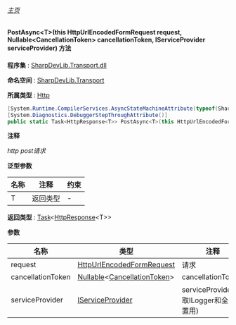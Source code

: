 ###### [主页](./Index.md "主页")

#### PostAsync\<T\>(this HttpUrlEncodedFormRequest request, Nullable\<CancellationToken\> cancellationToken, IServiceProvider serviceProvider) 方法

**程序集** : [SharpDevLib.Transport.dll](./SharpDevLib.Transport.assembly.md "SharpDevLib.Transport.dll")

**命名空间** : [SharpDevLib.Transport](./SharpDevLib.Transport.namespace.md "SharpDevLib.Transport")

**所属类型** : [Http](./SharpDevLib.Transport.Http.md "Http")

``` csharp
[System.Runtime.CompilerServices.AsyncStateMachineAttribute(typeof(SharpDevLib.Transport.Http+<PostAsync>d__7`1))]
[System.Diagnostics.DebuggerStepThroughAttribute()]
public static Task<HttpResponse<T>> PostAsync<T>(this HttpUrlEncodedFormRequest request, Nullable<CancellationToken> cancellationToken, IServiceProvider serviceProvider)
```

**注释**

*http post请求*



**泛型参数**

|名称|注释|约束|
|---|---|---|
|T|返回类型|-|




**返回类型** : [Task](https://learn.microsoft.com/en-us/dotnet/api/system.threading.tasks.task-1 "Task")\<[HttpResponse](./SharpDevLib.Transport.HttpResponse.1.md "HttpResponse")\<T\>\>


**参数**

|名称|类型|注释|
|---|---|---|
|request|[HttpUrlEncodedFormRequest](./SharpDevLib.Transport.HttpUrlEncodedFormRequest.md "HttpUrlEncodedFormRequest")|请求|
|cancellationToken|[Nullable](https://learn.microsoft.com/en-us/dotnet/api/system.nullable-1 "Nullable")\<[CancellationToken](https://learn.microsoft.com/en-us/dotnet/api/system.threading.cancellationtoken "CancellationToken")\>|cancellationToken|
|serviceProvider|[IServiceProvider](https://learn.microsoft.com/en-us/dotnet/api/system.iserviceprovider "IServiceProvider")|serviceProvider(获取ILogger和全局配置用)|


